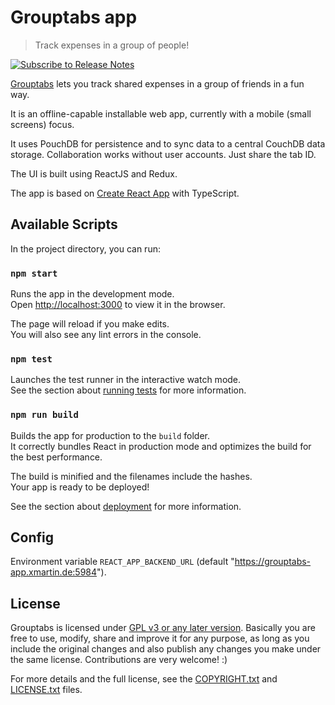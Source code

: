 # Grouptabs app

> Track expenses in a group of people!

[![Subscribe to Release Notes](https://release-notes.com/badges/v1.svg)](https://release-notes.com/@xMartin/Grouptabs)

[Grouptabs](https://grouptabs.net/) lets you track shared expenses in a group of friends in a fun way.

It is an offline-capable installable web app, currently with a mobile (small screens) focus.

It uses PouchDB for persistence and to sync data to a central CouchDB data storage. Collaboration works without user accounts. Just share the tab ID.

The UI is built using ReactJS and Redux.

The app is based on [Create React App](https://github.com/facebook/create-react-app) with TypeScript.

## Available Scripts

In the project directory, you can run:

### `npm start`

Runs the app in the development mode.<br />
Open [http://localhost:3000](http://localhost:3000) to view it in the browser.

The page will reload if you make edits.<br />
You will also see any lint errors in the console.

### `npm test`

Launches the test runner in the interactive watch mode.<br />
See the section about [running tests](https://facebook.github.io/create-react-app/docs/running-tests) for more information.

### `npm run build`

Builds the app for production to the `build` folder.<br />
It correctly bundles React in production mode and optimizes the build for the best performance.

The build is minified and the filenames include the hashes.<br />
Your app is ready to be deployed!

See the section about [deployment](https://facebook.github.io/create-react-app/docs/deployment) for more information.

## Config

Environment variable `REACT_APP_BACKEND_URL` (default "https://grouptabs-app.xmartin.de:5984").

## License

Grouptabs is licensed under [GPL v3 or any later version](<https://tldrlegal.com/license/gnu-general-public-license-v3-(gpl-3)>). Basically you are free to use, modify, share and improve it for any purpose, as long as you include the original changes and also publish any changes you make under the same license. Contributions are very welcome! :)

For more details and the full license, see the [COPYRIGHT.txt](COPYRIGHT.txt) and [LICENSE.txt](LICENSE.txt) files.
